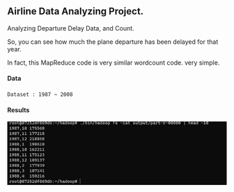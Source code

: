 ## Airline Data Analyzing Project.
Analyzing Departure Delay Data, and Count.

So, you can see how much the plane departure has been delayed for that year.

In fact, this MapReduce code is very similar wordcount code. very simple.

#### Data
`Dataset : 1987 ~ 2008`

#### Results
![img_2.png](img_2.png)